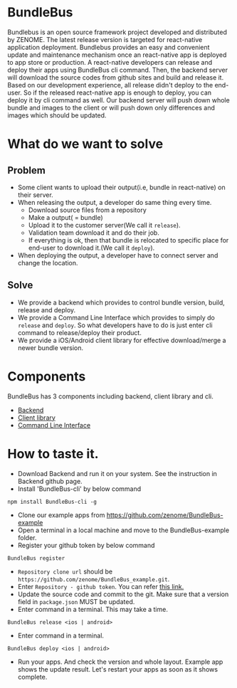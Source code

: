 # BundleBus
Bundlebus is an open source framework project developed and distributed by ZENOME. The latest release version is targeted for react-native application deployment. Bundlebus provides an easy and convenient update and maintenance mechanism once an react-native app is deployed to app store or production.
A react-native developers can release and deploy their apps using BundleBus cli command. Then, the backend server will download the source codes from github sites and build and release it. Based on our development experience, all release didn't deploy to the end-user. So if the released react-native app is enough to deploy, you can deploy it by cli command as well. Our backend server will push down whole bundle and images to the client or will push down only differences and images which should be updated.

# What do we want to solve
## Problem
- Some client wants to upload their output(i.e, bundle in react-native) on their server.
- When releasing the output, a developer do same thing every time.
  - Download source files from a repository
  - Make a output( = bundle)
  - Upload it to the customer server(We call it `release`).
  - Validation team download it and do their job.
  - If everything is ok, then that bundle is relocated to specific place for end-user to download it.(We call it `deploy`).
- When deploying the output, a developer have to connect server and change the location.

## Solve
- We provide a backend which provides to control bundle version, build, release and deploy.
- We provide a Command Line Interface which provides to simply do `release` and `deploy`. So what developers have to do is just enter cli command to release/deploy their product.
- We provide a iOS/Android client library for effective download/merge a newer bundle version.

# Components
BundleBus has 3 components including backend, client library and cli.
- [Backend](https://github.com/zenome/BundleBus_backend)
- [Client library](https://github.com/zenome/BundleBus_client)
- [Command Line Interface](https://github.com/zenome/BundleBus-cli)

# How to taste it.
- Download Backend and run it on your system. See the instruction in Backend github page.
- Install 'BundleBus-cli' by below command
~~~~
npm install BundleBus-cli -g
~~~~
- Clone our example apps from https://github.com/zenome/BundleBus-example
- Open a terminal in a local machine and move to the BundleBus-example folder.
- Register your github token by below command
~~~~
BundleBus register
~~~~
  - `Repository clone url` should be `https://github.com/zenome/BundleBus_example.git`.
  - Enter `Repository - github token`. You can refer  [this link.](https://help.github.com/articles/creating-an-access-token-for-command-line-use/)
- Update the source code and commit to the git. Make sure that a version field in `package.json` MUST be updated.
- Enter command in a terminal. This may take a time.
~~~~
BundleBus release <ios | android>
~~~~
- Enter command in a terminal.
~~~~
BundleBus deploy <ios | android>
~~~~
- Run your apps. And check the version and whole layout. Example app shows the update result. Let's restart your apps as soon as it shows complete.
